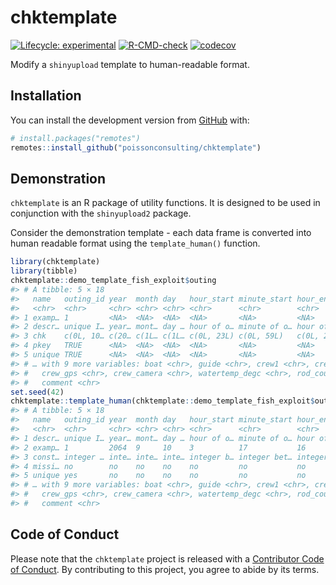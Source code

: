 
<!-- README.md is generated from README.Rmd. Please edit that file -->

# chktemplate

<!-- badges: start -->

[![Lifecycle:
experimental](https://img.shields.io/badge/lifecycle-experimental-orange.svg)](https://lifecycle.r-lib.org/articles/stages.html#experimental)
[![R-CMD-check](https://github.com/poissonconsulting/chktemplate/workflows/R-CMD-check/badge.svg)](https://github.com/poissonconsulting/chktemplate/actions)
[![codecov](https://codecov.io/gh/poissonconsulting/chktemplate/branch/master/graph/badge.svg?token=FR6YQNTZF3)](https://codecov.io/gh/poissonconsulting/chktemplate)
<!-- badges: end -->

Modify a `shinyupload` template to human-readable format.

## Installation

You can install the development version from
[GitHub](https://github.com/poissonconsulting/chktemplate) with:

``` r
# install.packages("remotes")
remotes::install_github("poissonconsulting/chktemplate")
```

## Demonstration

`chktemplate` is an R package of utility functions. It is designed to be
used in conjunction with the `shinyupload2` package.

Consider the demonstration template - each data frame is converted into
human readable format using the `template_human()` function.

``` r
library(chktemplate)
library(tibble)
chktemplate::demo_template_fish_exploit$outing
#> # A tibble: 5 × 18
#>   name   outing_id year  month day   hour_start minute_start hour_end minute_end
#>   <chr>  <chr>     <chr> <chr> <chr> <chr>      <chr>        <chr>    <chr>     
#> 1 examp… 1         <NA>  <NA>  <NA>  <NA>       <NA>         <NA>     <NA>      
#> 2 descr… unique I… year… mont… day … hour of o… minute of o… hour of… minute of…
#> 3 chk    c(0L, 10… c(20… c(1L… c(1L… c(0L, 23L) c(0L, 59L)   c(0L, 2… c(0L, 59L)
#> 4 pkey   TRUE      <NA>  <NA>  <NA>  <NA>       <NA>         <NA>     <NA>      
#> 5 unique TRUE      <NA>  <NA>  <NA>  <NA>       <NA>         <NA>     <NA>      
#> # … with 9 more variables: boat <chr>, guide <chr>, crew1 <chr>, crew2 <chr>,
#> #   crew_gps <chr>, crew_camera <chr>, watertemp_degc <chr>, rod_count <chr>,
#> #   comment <chr>
set.seed(42)
chktemplate::template_human(chktemplate::demo_template_fish_exploit$outing)
#> # A tibble: 5 × 18
#>   name   outing_id year  month day   hour_start minute_start hour_end minute_end
#>   <chr>  <chr>     <chr> <chr> <chr> <chr>      <chr>        <chr>    <chr>     
#> 1 descr… unique I… year… mont… day … hour of o… minute of o… hour of… minute of…
#> 2 examp… 1         2064  9     10    3          17           16       46        
#> 3 const… integer … inte… inte… inte… integer b… integer bet… integer… integer b…
#> 4 missi… no        no    no    no    no         no           no       no        
#> 5 unique yes       no    no    no    no         no           no       no        
#> # … with 9 more variables: boat <chr>, guide <chr>, crew1 <chr>, crew2 <chr>,
#> #   crew_gps <chr>, crew_camera <chr>, watertemp_degc <chr>, rod_count <chr>,
#> #   comment <chr>
```

## Code of Conduct

Please note that the `chktemplate` project is released with a
[Contributor Code of
Conduct](https://contributor-covenant.org/version/2/0/CODE_OF_CONDUCT.html).
By contributing to this project, you agree to abide by its terms.
